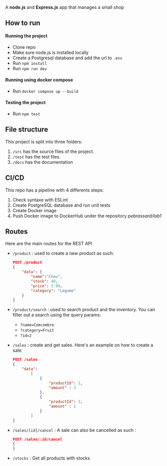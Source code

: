 A **node.js** and **Express.js** app that manages a small shop

## How to run

#### Running the project
- Clone repo
- Make sure node.js is installed locally
- Create a Postgresql database and add the url to `.env`
- Run `npm install`
- Run `npm run dev`

#### Running using docker compose
- Run `docker compose up --build`

#### Testing the project
- Run `npm test`

## File structure
This project is split into three folders:

1. `/src` has the source files of the project.
2. `/test` has the test files.
3. `/docs` has the documentation

## CI/CD
This repo has a pipeline with 4 differents steps:

1. Check syntaxe with ESLint
2. Create PostgreSQL database and run unit tests
3. Create Docker image
4. Push Docker image to DockerHub under the repository *pebrassard/lab1*

## Routes
Here are the main routes for the REST API

- `/product` : used to create a new product as such: 
    ```json
    POST /product
    { 
        "data": {
            "name":"Chou",
            "stock": 40,
            "price": 3.99,
            "category": "Légume"
        }
    }
    ```

- `/product/search` : used to search product and the inventory. You can filter out a search using the query params: 
    
    - `?name=Comcombre`
    - `?category=Fruit`
    - `?id=2`

- `/sales` : create and get sales. Here's an example on how to create a sale: 
    ```json
    POST /sales
    {
        "data":
            [
                {
                    "productId": 1,
                    "amount" : 3
                },
                {
                    "productId": 3,
                    "amount" : 1
                }
            ]
    }
    ```
- `/sales/[id]/cancel` :
    A sale can also be cancelled as such : 
    ```json
    POST /sales/:id/cancel
    {
    }
    ```

- `/stocks` : Get all products with stocks